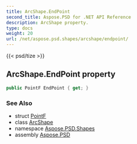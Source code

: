 ```yaml
---
title: ArcShape.EndPoint
second_title: Aspose.PSD for .NET API Reference
description: ArcShape property. 
type: docs
weight: 20
url: /net/aspose.psd.shapes/arcshape/endpoint/
---
```

{{< psd/tize >}}
## ArcShape.EndPoint property

```csharp
public PointF EndPoint { get; }
```

### See Also

* struct [PointF](../../../aspose.psd/pointf/)
* class [ArcShape](../)
* namespace [Aspose.PSD.Shapes](../../arcshape/)
* assembly [Aspose.PSD](../../../)


